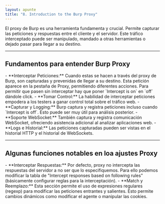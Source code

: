 ```yaml
---
layout: apunte
title: "8. Introduction to the Burp Proxy"
---
```


El proxy de Burp es una herramienta fundamenta y crucial. Permite capturar las peticiones y respuestas entre el cliente y el servidor. Este tráfico interceptado puede ser manipulado, mandado a otras herramientas o dejado pasar para llegar a su destino.

----------------------
<h2>Fundamentos para entender Burp Proxy</h2>
- **Interceptar Peticiones:** Cuando estas se hacen a través del proxy de Burp, son capturadas y prevenidas de llegar a su destino. Esta petición aparece en la pestaña de Proxy, permitiendo diferentes acciones. Para permitir que pasen sin interceptar hay que poner `Intercept is on` en `off` dándole click.
- **Tomar Control:** La habilidad de interceptar peticiones empodera a los testers a ganar control total sobre el tráfico web.
- **Capturar y Logging:** Burp captura y registra peticiones incluso cuando `Intercept is off`. Esto puede ser muy útil para análisis posterior.
- **Soporte WebSocket:** También captura y registra comunicación WebSocket, ofreciendo asistencia adicional al analizar aplicaciones web.
- **Logs e Historial:** Las peticiones capturadas pueden ser vistas en el historial HTTP y el historial de WebSockets.

------------------
<h2>Algunas funciones notables en loa ajustes Proxy</h2>
- **Interceptar Respuestas:** Por defecto, proxy no intercepta las respuestas del servidor a no ser que lo especifiquemos. Para ello podemos modificar la tabla de "Intercept responses based on following rules" (básicamente configurar reglas para la interceptación).
- **Match y Reemplazo:** Esta sección permite el uso de expresiones regulares (regexp) para modificar las peticiones entrantes y salientes. Esto permite cambios dinámicos como modificar el agente o manipular las cookies.